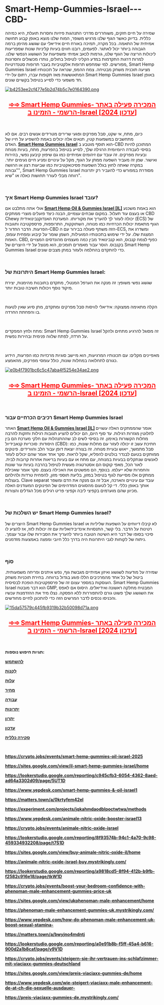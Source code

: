 # Smart-Hemp-Gummies-Israel---CBD-

<p>שמירה על חיים חזקים, משוחררים מדרכי התנהגות פיזיות וחסרות תועלת, היא כמיהה כללית. בדיוק כאשר הגוף שלנו מרגיש משופר, המוח שלנו מוצא באופן קבוע תחושה אמיתית של התאמה. בכל מקרה, תמיכה באורח חיים אידיאלי עם שגשוג מהימן ברמה הגבוהה ביותר יכול לאתגר. לפעמים, רובנו חווים בעיות קליניות שונות שמפריעות ליכולות הריצה של הגוף שלנו, גורמות לכאב אמיתי ומשפיעות על השגשוג הנפשי שלנו. למרות דרגות התקדמות במדע הקליני לטיפול בחולים, נותרו מכשולים וחסרונות מפורשים. למי שמחפש תרופות אלקטיביות בעבר תרופות סטנדרטיות, Smart Hemp Gummies Israel מציעה תוכנית משחק מבטיחה. צמח ההמפ, שנראה על תכונותיו המתאוששות מאז תקופות עברו, רתום על-ידי Smart Hemp Gummies Israel באופן חד משמעי כדי לסייע בטיפול בקשיים שונים.</p>
<p><a href="https://fitbreathing.com/recommends/hempsmart-hemp-gummies-il/"><img src="https://cdn.prod.website-files.com/669388e0659895fa7cf7980e/6693892e7ae5c37bc2065302_b4253ee2cf477e5b2d74b5c7e0164390.png" alt="b4253ee2cf477e5b2d74b5c7e0164390.png" border="0" /></a></p>
<h2 style="text-align: center;"><span style="text-decoration: underline; color: #ff0000;"><strong><a style="color: #ff0000; text-decoration: underline;" href="https://fitbreathing.com/recommends/hempsmart-hemp-gummies-il/">➾➾ Smart Hemp Gummies- המכירה פעילה באתר הרשמי - הזמינו ב-Israel [עדכון 2024]</a></strong></span></h2>
<p>&nbsp;</p>
<p>כיום, מתח, אי שקט, סבל מפרקים ופגעי שרירים מטרידים אנשים רבים. אם לא מתחשבים במשמעות קטין, תנאים אלה יכולים באמת להשפיע על חייו של האדם.&nbsp;<strong><a href="https://fitbreathing.com/hempsmart-hemp-gummies/">Smart Hemp Gummies Israel</a></strong>&nbsp;הוא תוסף מוטבע ב-CBD המתוכנן להיות בסיסי לעבודה היומיומית הרגילה שלך, לסייע בטיפול בהפרעות, מתח, בעיות מנוחה ובעיות מפרקים. זה עובד עם זיהומים אמיתיים כמו גם שיפוץ קיבעון נפשי, בהירות ואישור. שמן זה מעביר השפעה ממתן על הגוף, מקל על עינויים ומניע חיים נעימים יותר. במקרה שאתה לחוץ בגלל השפעות פסיכואקטיביות כמו שביעות רצון או הרגשה "גבוהה", Smart Hemp Gummies Israel מסודרת במפורש כדי להעביר רק יתרונות רווחה מבלי לעורר תחושות כאלה או "שיא".</p>
<p>&nbsp;</p>
<h3><strong>איך Smart Hemp Gummies Israel עובד?</strong></h3>
<p>אולי אתה מתלבט אם&nbsp;<strong><a href="https://il-smart-hemp-gummies-israel-buy.company.site/">Smart Hemp Oil &amp; Gummies Israel [IL]</a></strong>&nbsp;הוא באמת משכנע או בעצם עוד תעלול. במקום שבחים עצמיים, הבנה כיצד פועלים מוצרי ממתקים CBD Chewy יכולה לעזור לך להעריך את מקוריותו. המערכת האנדוקנבינואידית (ECS) של הגוף מתאמת יכולות הכרחיות כמו מנוחה, השתוקקות, התרופפות, פרספקטיבה ותגובות הפרעות. הדבר החדור ל-CBD הזה משתף פעולה בבירור עם ה-ECS, ומשדרג את המצגת שלו. על ידי שימוש בתכונותיו המועילות, השמן שומר על קיבוע ומפחית עומס, האמת. CBD, כפוף לצמח קנבוס, הוא קנבינואיד מבין כמה מעצמים מהונדסים המצויים בקנבוס. הוסר עבור מאמרים תומכים, הוא מנוצל על ידי היוצרים של Smart Hemp Gummies Israel כדי להתקדם בהחלמה ולעזור במתן מצבים שונים.</p>
<p>&nbsp;</p>
<h3><strong>היתרונות של Smart Hemp Gummies Israel:</strong></h3>
<p>שגשוג נפשי משופץ: זה מנקה את הערפל המנטלי, מתקדם בתובנות מהימנות, יצירת מיקוד נוסף ויכולות חשיבה טובות יותר.</p>
<p>&nbsp;</p>
<p>הקלה מתאימה ממצוקה: אידיאלי לוויסות סבל מפרקים ומתקדם, מתן סיוע שאין לטעות בו והפחתת החרדה.</p>
<p>&nbsp;</p>
<p>מתח ולחץ המפקדים: Smart Hemp Gummies Israel זה מסוגל להרגיע מתחים ולהקל על חרדה, לפתח שלווה פנימית ובהירות נפשית.</p>
<p>&nbsp;</p>
<p>מאפיינים מקלים: עם תכונותיו המרגיעות, הוא מיישב סוגיות מרכזיות כמו הפרעות, הידוע כגורם לתחלואה במחלות שונות, כולל עומסי מפרקים, מהאמצע.</p>
<p><a href="https://fitbreathing.com/recommends/hempsmart-hemp-gummies-il/"><img src="https://cdn.prod.website-files.com/669388e0659895fa7cf7980e/6693892e0581e8c612955ffd_e0b4f7901bc6c5c47aba4f5254e34ae2.png" alt="e0b4f7901bc6c5c47aba4f5254e34ae2.png" border="0" /></a></p>
<h2 style="text-align: center;"><span style="text-decoration: underline; color: #ff0000;"><strong><a style="color: #ff0000; text-decoration: underline;" href="https://fitbreathing.com/recommends/hempsmart-hemp-gummies-il/">➾➾ Smart Hemp Gummies- המכירה פעילה באתר הרשמי - הזמינו ב-Israel [עדכון 2024]</a></strong></span></h2>
<p>&nbsp;</p>
<h3><strong>רכיבים הכרחיים עבור Smart Hemp Gummies Israel</strong></h3>
<p>האתר&nbsp;<strong><a href="https://smarthempgummiesisrael-site.company.site/">Smart Hemp Oil &amp; Gummies Israel [IL]</a>&nbsp;</strong>אומר שהממתקים האלה עשויים לחלוטין מגזרות רגילות. עד סוף היום, הם יכולים להציע תגובות רגילות וחזקות להרבה מחלות הקשורות באימון. זה בסיסי לשים לב שההתנהלות עם חלקי מערכת הם בין היסודות: סוכריות קנאבידיול (CBD): חתיכת עשב זו יכולה לעזור עם מחלות שונות, כמו סבל מתמשך, ייאוש ובעיית מנוחה. זה בצורה יוצאת דופן עבור הלב והוורידים. פינוקים ממותקים בטעם לבנדר בולטים להפליא, שקל לראות. סקר אחד אומר שהם יכולים לעזור לאנשים שנתקלים בבעיות במנוחה, עם מתח או עם בעיות בריאות אחרות קרובות לבית. לאור הכל, מאפי קוקוס הם אסטרטגיה מעשית לטיפול בהרבה בעיות עור שונות והחמרות שלא ייעלמו. בנוסף, הם מפשטים את האכילה בעצם. סקר אומר שאכילת ממתקים אלו מסייעת לגוף בטיפול במזון, בליעת תוספי מזון, להפחית טרדות ולהילחם בעצלות. Clave separat עובד עם עינויים והארכה, אבל זה גם מנקה את הדם ומשפר אותך באופן כללי. די קל לטעום מהסוגים המדהימים של הפינוקים המעודנים האלה מכיוון שהם מוערמים בקפיצי ליבה וקפיצי פריט רגילים מכל הגדלים והצורות.</p>
<p>&nbsp;</p>
<h3><strong>יש השלכות של Smart Hemp Gummies Israel?</strong></h3>
<p>היוצרים של Smart Hemp Gummies Israel לא קיבלו דיווחים על השפעות שליליות או רטינות על הדבר. בלי קשר, התנסויות אינדיבידואליות עם זה יכולות לזוז, אז להציע לו סיכוי בסופו של דבר היא השיטה הטובה ביותר להעריך את הסבירות שלו עבור עצמך. ניתוח של לקוחות לגבי היתרונות היה בדרך כלל חיובי ומפצה באמצעות מזדמנים.</p>
<p>&nbsp;</p>
<h3><strong>סוֹף</strong></h3>
<p>שמירה על מודעות לשגשוג ואיזון אמיתיים מגבשת גוף, נפש איתנים ופריחה משמעותית. ביטול של כל אחד מהמרכיבים הללו פוגע בגדול ברווחה. בחירת תוכניות משחק העוסקות במספר עצום זה של פרספקטיבות הופכת לבסיסית. Smart Hemp Gummies Israel הוא דבר מובטח GMP, המבטיח מחלקה ראשונה ואידיאלים. היסוס אם לאפס את השגשוג שלך פשוט גורם להתפוררות ללא הפסקה. נצלו מיד את ההזדמנות עכשיו והכניסו נכסים לדבר המרשים הזה כדי להתכונן לחיים מחודשים.</p>
<p><a href="https://fitbreathing.com/recommends/hempsmart-hemp-gummies-il/"><img src="https://cdn.prod.website-files.com/669388e0659895fa7cf7980e/6693892e400954f7ddd8432a_15da57579c445fb9319b32b50098d71a.png" alt="15da57579c445fb9319b32b50098d71a.png" border="0" /></a></p>
<h2 style="text-align: center;"><span style="text-decoration: underline; color: #ff0000;"><strong><a style="color: #ff0000; text-decoration: underline;" href="https://fitbreathing.com/recommends/hempsmart-hemp-gummies-il/">➾➾ Smart Hemp Gummies- המכירה פעילה באתר הרשמי - הזמינו ב-Israel [עדכון 2024]</a></strong></span></h2>
<p>&nbsp;</p>
<p><strong>תגיות חיפוש נוספות:</strong></p>
<p><strong><a href="https://smarthempgummies-oil-exclusive-offers-israel.company.site/"><u>להשתמש</u></a></strong></p>
<p><strong><a href="https://smarthemp-gummies-oil-israel-best-review.company.site/"><u>לִקְנוֹת</u></a></strong></p>
<p><strong><a href="https://za-smart-hemp-gummies-online.company.site/"><u>עֲלוּת</u></a></strong></p>
<p><strong><a href="https://newzealand-smarthemp-gummies-2023.company.site/"><u>מחיר</u></a></strong></p>
<p><strong><a href="https://nz-smarthemp-oil-cost-ca-au-nz-il.company.site/"><u>עֲבוֹדָה</u></a></strong></p>
<p><strong><a href="https://smart-hemp-gummies-buy-israel.company.site/"><u>יתרונות</u></a></strong></p>
<p><strong><a href="https://buy-nexaslim-israel.company.site/"><u>יתרון</u></a></strong></p>
<p><strong><a href="https://buy-nexalyn-israel.company.site/"><u>עדכון</u></a></strong></p>
<p><strong><a href="https://il-smart-hemp-gummies-israel-buy.mystrikingly.com/"><u>סקירה כללית</u></a></strong></p>
<p>&nbsp;</p>
<p><strong><a href="https://crypto.jobs/events/smart-hemp-gummies-oil-israel-2025"><u>https://crypto.jobs/events/smart-hemp-gummies-oil-israel-2025</u></a></strong></p>
<p><strong><a href="https://sites.google.com/view/il-smart-hemp-gummies-israel/home"><u>https://sites.google.com/view/il-smart-hemp-gummies-israel/home</u></a></strong></p>
<p><strong><a href="https://lookerstudio.google.com/reporting/c945cfb3-6054-4362-8aed-ad64a3302d09/page/5UT1D"><u>https://lookerstudio.google.com/reporting/c945cfb3-6054-4362-8aed-ad64a3302d09/page/5UT1D</u></a></strong></p>
<p><strong><a href="https://www.yepdesk.com/smart-hemp-gummies-&amp;-oil-israel1"><u>https://www.yepdesk.com/smart-hemp-gummies-&amp;-oil-israel1</u></a></strong></p>
<p><strong><a href="https://matters.town/a/0krtyfem42el"><u>https://matters.town/a/0krtyfem42el</u></a></strong></p>
<p><strong><a href="https://experiment.com/projects/jqkahmdaodblpoctwtwa/methods"><u>https://experiment.com/projects/jqkahmdaodblpoctwtwa/methods</u></a></strong></p>
<p><strong><a href="https://www.yepdesk.com/animale-nitric-oxide-booster-israel13"><u>https://www.yepdesk.com/animale-nitric-oxide-booster-israel13</u></a></strong></p>
<p><strong><a href="https://crypto.jobs/events/animale-nitric-oxide-israel"><u>https://crypto.jobs/events/animale-nitric-oxide-israel</u></a></strong></p>
<p><strong><a href="https://lookerstudio.google.com/reporting/8f93574b-94c1-4a70-9c98-459334932208/page/t7S1D"><u>https://lookerstudio.google.com/reporting/8f93574b-94c1-4a70-9c98-459334932208/page/t7S1D</u></a></strong></p>
<p><strong><a href="https://sites.google.com/view/buy-animale-nitric-oxide-il/home"><u>https://sites.google.com/view/buy-animale-nitric-oxide-il/home</u></a></strong></p>
<p><strong><a href="https://animale-nitric-oxide-israel-buy.mystrikingly.com/"><u>https://animale-nitric-oxide-israel-buy.mystrikingly.com/</u></a></strong></p>
<p><strong><a href="https://lookerstudio.google.com/reporting/a9818cd5-8f94-412b-b9fb-f2582c916e18/page/tkW1D"><u>https://lookerstudio.google.com/reporting/a9818cd5-8f94-412b-b9fb-f2582c916e18/page/tkW1D</u></a></strong></p>
<p><strong><a href="https://crypto.jobs/events/boost-your-bedroom-confidence-with-phenoman-male-enhancement-gummies-price-uk"><u>https://crypto.jobs/events/boost-your-bedroom-confidence-with-phenoman-male-enhancement-gummies-price-uk</u></a></strong></p>
<p><strong><a href="https://sites.google.com/view/ukphenoman-male-enhancement/home"><u>https://sites.google.com/view/ukphenoman-male-enhancement/home</u></a></strong></p>
<p><strong><a href="https://phenoman-male-enhancement-gummies-uk.mystrikingly.com/"><u>https://phenoman-male-enhancement-gummies-uk.mystrikingly.com/</u></a></strong></p>
<p><strong><a href="https://www.yepdesk.com/how-do-phenoman-male-enhancement-uk-boost-sexual-stamina-"><u>https://www.yepdesk.com/how-do-phenoman-male-enhancement-uk-boost-sexual-stamina-</u></a></strong></p>
<p><strong><a href="https://matters.town/a/bwyjno4mdntj"><u>https://matters.town/a/bwyjno4mdntj</u></a></strong></p>
<p><strong><a href="https://lookerstudio.google.com/reporting/a0e91b8b-f5ff-45a4-b616-900d2a1b8caf/page/v9V1D"><u>https://lookerstudio.google.com/reporting/a0e91b8b-f5ff-45a4-b616-900d2a1b8caf/page/v9V1D</u></a></strong></p>
<p><strong><a href="https://crypto.jobs/events/steigern-sie-ihr-vertrauen-ins-schlafzimmer-mit-viaciaxx-gummies-deutschland"><u>https://crypto.jobs/events/steigern-sie-ihr-vertrauen-ins-schlafzimmer-mit-viaciaxx-gummies-deutschland</u></a></strong></p>
<p><strong><a href="https://sites.google.com/view/preis-viaciaxx-gummies-de/home"><u>https://sites.google.com/view/preis-viaciaxx-gummies-de/home</u></a></strong></p>
<p><strong><a href="https://www.yepdesk.com/wie-steigert-viaciaxx-male-enhancement-de-at-ch-die-sexuelle-ausdauer-"><u>https://www.yepdesk.com/wie-steigert-viaciaxx-male-enhancement-de-at-ch-die-sexuelle-ausdauer-</u></a></strong></p>
<p><strong><a href="https://preis-viaciaxx-gummies-de.mystrikingly.com/"><u>https://preis-viaciaxx-gummies-de.mystrikingly.com/</u></a></strong></p>
